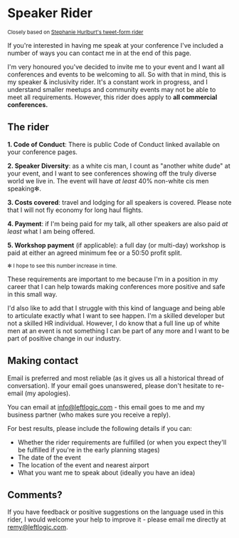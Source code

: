 # Speaker Rider

<small>Closely based on [Stephanie Hurlburt's tweet-form rider](https://twitter.com/sehurlburt/status/899400986791354368)</small>

If you're interested in having me speak at your conference I've included a number of ways you can contact me in at the end of this page.

I'm very honoured you've decided to invite me to your event and I want all conferences and events to be welcoming to all. So with that in mind, this is my speaker & inclusivity rider. It's a constant work in progress, and I understand smaller meetups and community events may not be able to meet all requirements. However, this rider does apply to **all commercial conferences.**

## The rider

**1. Code of Conduct**: There is public Code of Conduct linked available on your conference pages.

**2. Speaker Diversity**: as a white cis man, I count as "another white dude" at your event, and I want to see conferences showing off the truly diverse world we live in. The event will have _at least_ 40% non-white cis men speaking<super>✻</super>.

**3. Costs covered**: travel and lodging for all speakers is covered. Please note that I will not fly economy for long haul flights.

**4. Payment**: if I'm being paid for my talk, all other speakers are also paid _at least_ what I am being offered.

**5. Workshop payment** (if applicable): a full day (or multi-day) workshop is paid at either an agreed minimum fee or a 50:50 profit split.

<small>✻ I hope to see this number increase in time.</small>

These requirements are important to me because I'm in a position in my career that I can help towards making conferences more positive and safe in this small way.

I'd also like to add that I struggle with this kind of language and being able to articulate exactly what I want to see happen. I'm a skilled developer but not a skilled HR individual. However, I do know that a full line up of white men at an event is not something I can be part of any more and I want to be part of positive change in our industry.

## Making contact

Email is preferred and most reliable (as it gives us all a historical thread of conversation). If your email goes unanswered, please don't hesitate to re-email (my apologies).

You can email at [info@leftlogic.com](mailto:info@leftlogic.com) - this email goes to me and my business partner (who makes sure you receive a reply).

For best results, please include the following details if you can:

- Whether the rider requirements are fulfilled (or when you expect they'll be fulfilled if you're in the early planning stages)
- The date of the event
- The location of the event and nearest airport
- What you want me to speak about (ideally you have an idea)

## Comments?

If you have feedback or positive suggestions on the language used in this rider, I would welcome your help to improve it - please email me directly at [remy@leftlogic.com](mailto:remy@leftlogic.com?subject=Speaker%20rider%20suggestion).
